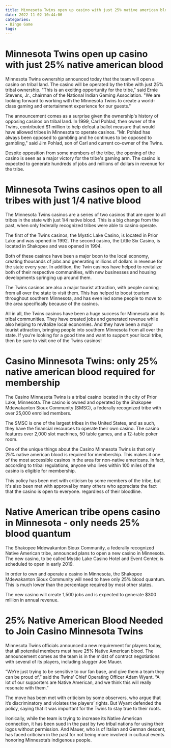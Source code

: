 ```yaml
---
title: Minnesota Twins open up casino with just 25% native american blood
date: 2022-11-02 10:44:06
categories:
- Bingo Game
tags:
---
```



#  Minnesota Twins open up casino with just 25% native american blood

Minnesota Twins ownership announced today that the team will open a casino on tribal land. The casino will be operated by the tribe with just 25% tribal ownership. "This is an exciting opportunity for the tribe," said Ernie Stevens, Jr., chairman of the National Indian Gaming Association. "We are looking forward to working with the Minnesota Twins to create a world-class gaming and entertainment experience for our guests."

The announcement comes as a surprise given the ownership's history of opposing casinos on tribal land. In 1999, Carl Pohlad, then owner of the Twins, contributed $1 million to help defeat a ballot measure that would have allowed tribes in Minnesota to operate casinos. "Mr. Pohlad has always been opposed to gambling and he continues to be opposed to gambling," said Jim Pohlad, son of Carl and current co-owner of the Twins.

Despite opposition from some members of the tribe, the opening of the casino is seen as a major victory for the tribe's gaming arm. The casino is expected to generate hundreds of jobs and millions of dollars in revenue for the tribe.

#  Minnesota Twins casinos open to all tribes with just 1/4 native blood

The Minnesota Twins casinos are a series of two casinos that are open to all tribes in the state with just 1/4 native blood. This is a big change from the past, when only federally recognized tribes were able to casino operate.

The first of the Twins casinos, the Mystic Lake Casino, is located in Prior Lake and was opened in 1992. The second casino, the Little Six Casino, is located in Shakopee and was opened in 1994.

Both of these casinos have been a major boon to the local economy, creating thousands of jobs and generating millions of dollars in revenue for the state every year. In addition, the Twin casinos have helped to revitalize both of their respective communities, with new businesses and housing developments springing up around them.

The Twins casinos are also a major tourist attraction, with people coming from all over the state to visit them. This has helped to boost tourism throughout southern Minnesota, and has even led some people to move to the area specifically because of the casinos.

All in all, the Twins casinos have been a huge success for Minnesota and its tribal communities. They have created jobs and generated revenue while also helping to revitalize local economies. And they have been a major tourist attraction, bringing people into southern Minnesota from all over the state. If you’re looking for a good time and want to support your local tribe, then be sure to visit one of the Twins casinos!

#  Casino Minnesota Twins: only 25% native american blood required for membership 

The Casino Minnesota Twins is a tribal casino located in the city of Prior Lake, Minnesota. The casino is owned and operated by the Shakopee Mdewakanton Sioux Community (SMSC), a federally recognized tribe with over 25,000 enrolled members.

The SMSC is one of the largest tribes in the United States, and as such, they have the financial resources to operate their own casino. The casino features over 2,000 slot machines, 50 table games, and a 12-table poker room.

One of the unique things about the Casino Minnesota Twins is that only 25% native american blood is required for membership. This makes it one of the most accessible casinos in the area for non-native americans. In fact, according to tribal regulations, anyone who lives within 100 miles of the casino is eligible for membership.

This policy has been met with criticism by some members of the tribe, but it's also been met with approval by many others who appreciate the fact that the casino is open to everyone. regardless of their bloodline.

#  Native American tribe opens casino in Minnesota - only needs 25% blood quantum

The Shakopee Mdewakanton Sioux Community, a federally recognized Native American tribe, announced plans to open a new casino in Minnesota. The new casino, to be called Mystic Lake Casino Hotel and Event Center, is scheduled to open in early 2019.

In order to own and operate a casino in Minnesota, the Shakopee Mdewakanton Sioux Community will need to have only 25% blood quantum. This is much lower than the percentage required by most other states.

The new casino will create 1,500 jobs and is expected to generate $300 million in annual revenue.

#  25% Native American Blood Needed to Join Casino Minnesota Twins

Minnesota Twins officials announced a new requirement for players today, that all potential members must have 25% Native American blood. The announcement comes as the team is in the midst of contract negotiations with several of its players, including slugger Joe Mauer.

“We’re just trying to be sensitive to our fan base, and give them a team they can be proud of,” said the Twins’ Chief Operating Officer Adam Wyant. “A lot of our supporters are Native American, and we think this will really resonate with them.”

The move has been met with criticism by some observers, who argue that it’s discriminatory and violates the players’ rights. But Wyant defended the policy, saying that it was important for the Twins to stay true to their roots.

Ironically, while the team is trying to increase its Native American connection, it has been sued in the past by two tribal nations for using their logos without permission. And Mauer, who is of Italian and German descent, has faced criticism in the past for not being more involved in cultural events honoring Minnesota’s indigenous people.